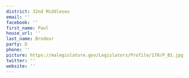 ```yaml
---
district: 32nd Middlesex
email: ''
facebook: ''
first_name: Paul
house_url: ''
last_name: Brodeur
party: D
phone: ''
picture: https://malegislature.gov/Legislators/Profile/170/P_B1.jpg
twitter: ''
website: ''
---
```

